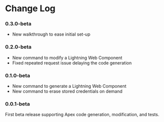# Change Log

### 0.3.0-beta

- New walkthrough to ease initial set-up

### 0.2.0-beta

- New command to modify a Lightning Web Component
- Fixed repeated request issue delaying the code generation

### 0.1.0-beta

- New command to generate a Lightning Web Component
- New command to erase stored credentials on demand

### 0.0.1-beta

First beta release supporting Apex code generation, modification, and tests.